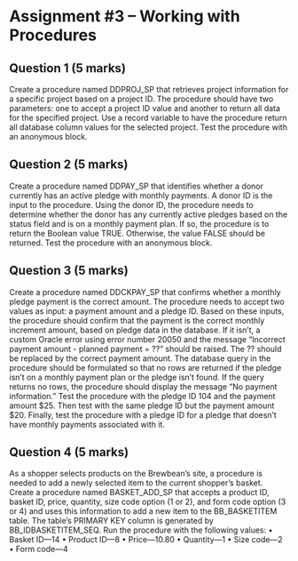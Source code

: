 # Assignment #3 – Working with Procedures

## Question 1 (5 marks)

Create a procedure named DDPROJ_SP that retrieves project information for a specific project
based on a project ID. The procedure should have two parameters: one to accept a project ID
value and another to return all data for the specified project. Use a record variable to have the
procedure return all database column values for the selected project. Test the procedure with an
anonymous block.

## Question 2 (5 marks)

Create a procedure named DDPAY_SP that identifies whether a donor currently has an active
pledge with monthly payments. A donor ID is the input to the procedure. Using the donor ID, the
procedure needs to determine whether the donor has any currently active pledges based on the
status field and is on a monthly payment plan. If so, the procedure is to return the Boolean value
TRUE. Otherwise, the value FALSE should be returned. Test the procedure with an anonymous
block.

## Question 3 (5 marks)

Create a procedure named DDCKPAY_SP that confirms whether a monthly pledge payment is
the correct amount. The procedure needs to accept two values as input: a payment amount and a
pledge ID. Based on these inputs, the procedure should confirm that the payment is the correct
monthly increment amount, based on pledge data in the database. If it isn’t, a custom Oracle
error using error number 20050 and the message “Incorrect payment amount - planned payment
= ??” should be raised. The ?? should be replaced by the correct payment amount. The database
query in the procedure should be formulated so that no rows are returned if the pledge isn’t on a
monthly payment plan or the pledge isn’t found. If the query returns no rows, the procedure
should display the message “No payment information.” Test the procedure with the pledge ID
104 and the payment amount $25. Then test with the same pledge ID but the payment amount
$20. Finally, test the procedure with a pledge ID for a pledge that doesn’t have monthly
payments associated with it.

## Question 4 (5 marks)

As a shopper selects products on the Brewbean’s site, a procedure is needed to add a newly
selected item to the current shopper’s basket. Create a procedure named BASKET_ADD_SP that
accepts a product ID, basket ID, price, quantity, size code option (1 or 2), and form code option
(3 or 4) and uses this information to add a new item to the BB_BASKETITEM table. The table’s
PRIMARY KEY column is generated by BB_IDBASKETITEM_SEQ. Run the procedure with
the following values:
• Basket ID—14
• Product ID—8
• Price—10.80
• Quantity—1
• Size code—2
• Form code—4
